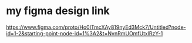 # my figma design link
https://www.figma.com/proto/Ho0ITmcXAy819nyEd3Mck7/Untitled?node-id=1-2&starting-point-node-id=1%3A2&t=NvnRmUOmfUtxlRzY-1